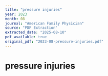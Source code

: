 ```yaml
---
title: "pressure injuries"
year: 2023
month: 08
journal: "American Family Physician"
source: "PDF Extraction"
extracted_date: "2025-08-10"
pdf_available: true
original_pdf: "2023-08-pressure-injuries.pdf"
---
```


# pressure injuries

